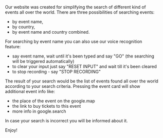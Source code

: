 Our website was created for simplifying the search of different kind of events all over the world.
There are three possibilities of searching events: 
- by event name,
- by country,
- by event name and country combined.

For searching by event name you can also use our voice recognition feature: 
- say event name, wait until it's been typed and say "GO" (the searching will be triggered automatically)
- to clear your input just say "RESET INPUT" and wait till it's been cleared
- to stop recording - say "STOP RECORDING"


The result of your search would be the list of events found all over the world according to your search criteria.
Pressing the event card will show additional event info like:
- the place of the event on the google.map
- the link to buy tickets to this event
- more info in google.search 

In case your search is incorrect you will be informed about it.

Enjoy!
